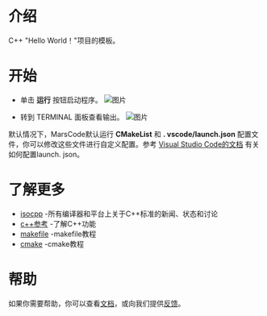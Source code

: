 # 介绍
C++ "Hello World！"项目的模板。
# 开始
- 单击 **运行** 按钮启动程序。
![图片](https://lf-cdn.marscode.com.cn/obj/eden-cn/ljhwz_lkpkbvsj/ljhwZthlaukjlkulzlp/project_template/prod/e78a9920fc913dcd1b339f0ee1493e429fb237c8/images/native_cpp/image-0.jpg)

- 转到 TERMINAL 面板查看输出。
![图片](https://lf-cdn.marscode.com.cn/obj/eden-cn/ljhwz_lkpkbvsj/ljhwZthlaukjlkulzlp/project_template/prod/e78a9920fc913dcd1b339f0ee1493e429fb237c8/images/native_cpp/image-1.jpg)

默认情况下，MarsCode默认运行 **CMakeList** 和 **. vscode/launch.json** 配置文件，你可以修改这些文件进行自定义配置。参考 [Visual Studio Code的文档](https://code.visualstudio.com/docs/editor/debugging) 有关如何配置launch. json。
# 了解更多
- [isocpp](https://isocpp.org/) -所有编译器和平台上关于C++标准的新闻、状态和讨论
- [c++参考](https://en.cppreference.com/) -了解C++功能
- [makefile](https://makefiletutorial.com/) -makefile教程
- [cmake](https://cmake.org/cmake/help/latest/guide/tutorial/) -cmake教程
# 帮助
如果你需要帮助，你可以查看[文档](https://docs.marscode.cn/)，或向我们提供[反馈](https://juejin.cn/pin/club/7359094304150650889?utm_source=doc&utm_medium=marscode)。

